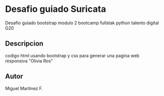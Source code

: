 # Desafio guiado Suricata
Desafio guiado bootstrap modulo 2 bootcamp fullstak python talento digital G20
## Descripcion
codigo html usando bootstrap y css para generar una pagina web responsiva "Olivia Ros"
## Autor
Miguel Martinez F.

